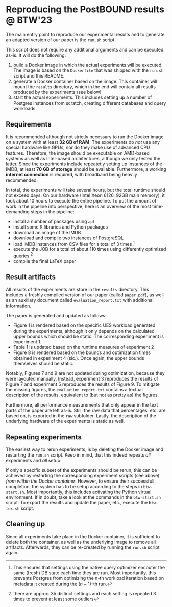 # Reproducing the PostBOUND results @ BTW'23

The main entry point to reproduce our experimental results and to generate an adapted version of our paper is the
`run.sh` script.

This script does not require any additional arguments and can be executed as-is. It will do the following:

1. build a Docker image in which the actual experiments will be executed. The image is based on the `Dockerfile` that
was shipped with the `run.sh` script and this README.
2. generate a Docker container based on the image. This container will mount the `results` directory, which in the end
will contain all results produced by the experiments (see below)
3. start the actual experiments. This includes setting up a number of Postgres instances from scratch, creating
different databases and query workloads


## Requirements

It is recommended although not strictly necessary to run the Docker image on a system with at least **32 GB of RAM**.
The experiments do _not_ use any special hardware like GPUs, nor do they make use of advanced CPU features. Therefore,
the image should be executable on AMD-based systems as well as Intel-based architectures, although we only tested the
latter. Since the experiments include repeatetly setting up instances of the IMDB, at least **70 GB of storage** should
be available. Furthermore, a working **internet connection** is required, with broadband being heavily recommended.

In total, the experiments will take several hours, but the total runtime should not exceed days. On our hardware
(Intel Xeon 6126, 92GB main memory),
it took about 10 hours to execute the entire pipeline. To put the amount of work in the pipeline into perspective,
here is an overview of the most time-demanding steps in the pipeline:

- install a number of packages using `apt`
- install some R libraries and Python packages
- download an image of the IMDB
- download and compile two instances of PostgreSQL
- load IMDB instances from CSV files for a total of 3 times [^fn-imdb]
- execute the JOB for a total of about 110 times using differently optimized queries [^fn-job]
- compile the final LaTeX paper

[^fn-imdb]: This ensures that settings using the native query optimizer encouter the same (fresh) DB state each time
they are run. Most importantly, this prevents Postgres from optimizing the $n$-th workload iteration based on metadata
it created during the $(n-1)$-th run.
[^fn-job]: there are approx. 35 distinct settings and each setting is repeated 3 times to prevent at least some outliers


## Result artifacts

All results of the experiments are store in the `results` directory. This includes a freshly compiled version of our
paper (called `paper.pdf`), as well as an auxillary document called `evaluation_report.txt` with additional information.

The paper is generated and updated as follows:

- Figure 1 is rendered based on the specific UES workload generated during the experiments, although it only depends
on the calculated upper bounds which should be static. The corresponding experiment is experiment 1.
- Table 1 is updated based on the runtime measures of experiment 2
- Figure 8 is rendered based on the bounds and optimization times obtained in experiment 4 (sic.). Once again, the
upper bounds themselves should be static.

Notably, Figures 7 and 9 are not updated during optimization, because they were layouted manually. Instead, experiment
3 reproduces the results of Figure 7 and experiment 5 reproduces the results of Figure 9. To mitigate the missing
figures, the `evaluation_report.txt` contains a textual description of the results, equivalent to (but not as pretty
as) the figures.

Furthermore, all performance measurements that only appear in the text parts of the paper are left as-is. Still, the
raw data that percentages, etc. are based on, is exported in the `raw` subfolder. Lastly, the description of the
underlying hardware of the experiments is static as well.


## Repeating experiments

The easiest way to rerun experiments, is by deleting the Docker image and restarting the `run.sh` script. Keep in mind,
that this indeed repeats _all_ experiments and _all_ setup.

If only a specific subset of the experiments should be rerun, this can be achieved by restarting the corresponding
experiment scripts (see above) _from within the Docker container_. However, to ensure their successfull completion,
the system has to be setup according to the steps in `btw-start.sh`. Most importantly, this includes activating the
Python virtual environment. If in doubt, take a look at the commands in the `btw-start.sh` script. To export the results
and update the paper, etc., execute the `btw-tex.sh` script.


## Cleaning up

Since all experiments take place in the Docker container, it is sufficient to delete both the container, as well as the
underlying image to remove all artifacts. Afterwards, they can be re-created by running the `run.sh` script again.
